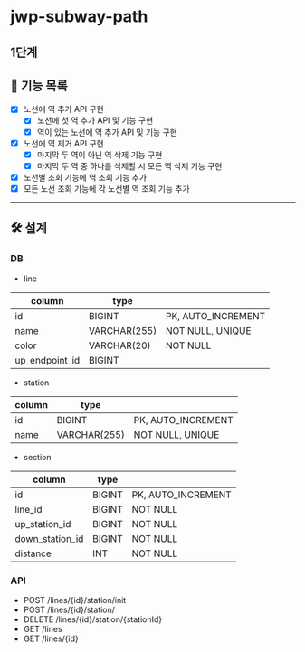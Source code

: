 # jwp-subway-path

## 1단계

## 🎯 기능 목록

- [x]  노선에 역 추가 API 구현
    - [x]  노선에 첫 역 추가 API 및 기능 구현
    - [x]  역이 있는 노선에 역 추가 API 및 기능 구현
- [x]  노선에 역 제거 API 구현
    - [x]  마지막 두 역이 아닌 역 삭제 기능 구현
    - [x]  마지막 두 역 중 하나를 삭제할 시 모든 역 삭제 기능 구현
- [x]  노선별 조회 기능에 역 조회 기능 추가
- [x]  모든 노선 조회 기능에 각 노선별 역 조회 기능 추가

---

## 🛠 설계

### DB

- line

| column         | type         |                    |
|----------------|--------------|--------------------|
| id             | BIGINT       | PK, AUTO_INCREMENT |
| name           | VARCHAR(255) | NOT NULL, UNIQUE   |
| color          | VARCHAR(20)  | NOT NULL           |
| up_endpoint_id | BIGINT       |                    |

- station

| column | type         |                    |
|--------|--------------|--------------------|
| id     | BIGINT       | PK, AUTO_INCREMENT |
| name   | VARCHAR(255) | NOT NULL, UNIQUE   |

- section

| column          | type   |                    |
|-----------------|--------|--------------------|
| id              | BIGINT | PK, AUTO_INCREMENT |
| line_id         | BIGINT | NOT NULL           |
| up_station_id   | BIGINT | NOT NULL           |
| down_station_id | BIGINT | NOT NULL           |
| distance        | INT    | NOT NULL           |

### API

- POST /lines/{id}/station/init
- POST /lines/{id}/station/
- DELETE /lines/{id}/station/{stationId}
- GET /lines
- GET /lines/{id}
  ️
